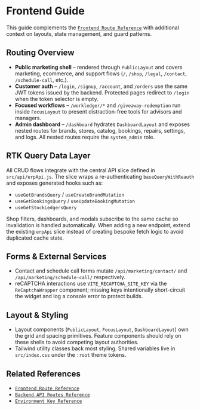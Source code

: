 # Frontend Guide

This guide complements the [`Frontend Route Reference`](reference/FRONTEND_ROUTES.md)
with additional context on layouts, state management, and guard patterns.

## Routing Overview

- **Public marketing shell** – rendered through `PublicLayout` and covers
  marketing, ecommerce, and support flows (`/`, `/shop`, `/legal`, `/contact`,
  `/schedule-call`, etc.).
- **Customer auth** – `/login`, `/signup`, `/account`, and `/orders` use the same
  JWT tokens issued by the backend. Protected pages redirect to `/login` when the
  token selector is empty.
- **Focused workflows** – `/workledger/*` and `/giveaway-redemption` run inside
  `FocusLayout` to present distraction-free tools for advisors and managers.
- **Admin dashboard** – `/dashboard` hydrates `DashboardLayout` and exposes
  nested routes for brands, stores, catalog, bookings, repairs, settings, and
  logs. All nested routes require the `system_admin` role.

## RTK Query Data Layer

All CRUD flows integrate with the central API slice defined in
`src/api/erpApi.js`. The slice wraps a re-authenticating `baseQueryWithReauth`
and exposes generated hooks such as:

- `useGetBrandsQuery` / `useCreateBrandMutation`
- `useGetBookingsQuery` / `useUpdateBookingMutation`
- `useGetStockLedgersQuery`

Shop filters, dashboards, and modals subscribe to the same cache so invalidation
is handled automatically. When adding a new endpoint, extend the existing
`erpApi` slice instead of creating bespoke fetch logic to avoid duplicated cache
state.

## Forms & External Services

- Contact and schedule call forms mutate
  `/api/marketing/contact/` and `/api/marketing/schedule-call/` respectively.
- reCAPTCHA interactions use `VITE_RECAPTCHA_SITE_KEY` via the
  `ReCaptchaWrapper` component; missing keys intentionally short-circuit the
  widget and log a console error to protect builds.

## Layout & Styling

- Layout components (`PublicLayout`, `FocusLayout`, `DashboardLayout`) own the
  grid and spacing primitives. Feature components should rely on these shells to
  avoid competing layout authorities.
- Tailwind utility classes back most styling. Shared variables live in
  `src/index.css` under the `:root` theme tokens.

## Related References

- [`Frontend Route Reference`](reference/FRONTEND_ROUTES.md)
- [`Backend API Routes Reference`](reference/BACKEND_API_ROUTES.md)
- [`Environment Key Reference`](reference/ENVIRONMENT_KEYS.md)

